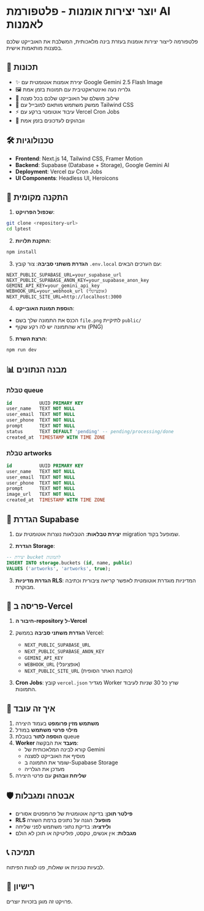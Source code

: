# יוצר יצירות אומנות - פלטפורמת AI לאמנות

פלטפורמה לייצור יצירות אומנות בעזרת בינה מלאכותית, המשלבת את האובייקט שלכם בסצנות מותאמות אישית.

## 🎨 תכונות

- ✨ יצירת אומנות אוטומטית עם Google Gemini 2.5 Flash Image
- 🖼️ גלריה נעה ואינטראקטיבית עם תמונות בזמן אמת
- 🎯 שילוב מושלם של האובייקט שלכם בכל סצנה
- 📱 ממשק משתמש מותאם למובייל עם Tailwind CSS
- ⚡ עיבוד אוטומטי ברקע עם Vercel Cron Jobs
- 🔗 וובהוקים לעדכונים בזמן אמת

## 🛠️ טכנולוגיות

- **Frontend**: Next.js 14, Tailwind CSS, Framer Motion
- **Backend**: Supabase (Database + Storage), Google Gemini AI
- **Deployment**: Vercel עם Cron Jobs
- **UI Components**: Headless UI, Heroicons

## 🚀 התקנה מקומית

1. **שכפול הפרויקט**:
```bash
git clone <repository-url>
cd lptest
```

2. **התקנת תלויות**:
```bash
npm install
```

3. **הגדרת משתני סביבה**:
צור קובץ `.env.local` עם הערכים הבאים:
```env
NEXT_PUBLIC_SUPABASE_URL=your_supabase_url
NEXT_PUBLIC_SUPABASE_ANON_KEY=your_supabase_anon_key
GEMINI_API_KEY=your_gemini_api_key
WEBHOOK_URL=your_webhook_url (אופציונלי)
NEXT_PUBLIC_SITE_URL=http://localhost:3000
```

4. **הוספת תמונת האובייקט**:
- הכנס את התמונה שלך בשם `file.png` לתיקיית `public/`
- וודא שהתמונה יש לה רקע שקוף (PNG)

5. **הרצת השרת**:
```bash
npm run dev
```

## 📊 מבנה הנתונים

### טבלת queue
```sql
id          UUID PRIMARY KEY
user_name   TEXT NOT NULL
user_email  TEXT NOT NULL  
user_phone  TEXT NOT NULL
prompt      TEXT NOT NULL
status      TEXT DEFAULT 'pending' -- pending/processing/done
created_at  TIMESTAMP WITH TIME ZONE
```

### טבלת artworks
```sql
id          UUID PRIMARY KEY
user_name   TEXT NOT NULL
user_email  TEXT NOT NULL
user_phone  TEXT NOT NULL
prompt      TEXT NOT NULL
image_url   TEXT NOT NULL
created_at  TIMESTAMP WITH TIME ZONE
```

## 🔧 הגדרת Supabase

1. **יצירת טבלאות**:
הטבלאות נוצרות אוטומטית עם migration שמופעל בקוד.

2. **הגדרת Storage**:
```sql
-- יצירת bucket לתמונות
INSERT INTO storage.buckets (id, name, public)
VALUES ('artworks', 'artworks', true);
```

3. **הגדרת מדיניות RLS**:
המדיניות מוגדרת אוטומטית לאפשר קריאה ציבורית וכתיבה מבוקרת.

## 🚀 פריסה ב-Vercel

1. **חיבור ה-repository ל-Vercel**
2. **הגדרת משתני סביבה** בממשק Vercel:
   - `NEXT_PUBLIC_SUPABASE_URL`
   - `NEXT_PUBLIC_SUPABASE_ANON_KEY`
   - `GEMINI_API_KEY`
   - `WEBHOOK_URL` (אופציונלי)
   - `NEXT_PUBLIC_SITE_URL` (כתובת האתר הסופית)

3. **Cron Jobs**:
קובץ `vercel.json` מגדיר Worker שרץ כל 30 שניות לעיבוד התמונות.

## 🎯 איך זה עובד

1. **משתמש מזין פרומפט** בעמוד היצירה
2. **מילוי פרטי משתמש** במודל
3. **הוספה לתור** בטבלת queue
4. **Worker מעבד** את הבקשה:
   - קורא לבינה המלאכותית של Gemini
   - מוסיף את האובייקט לסצנה
   - שומר את התמונה ב-Supabase Storage
   - מעדכן את הגלריה
5. **שליחת וובהוק** עם פרטי היצירה

## 🛡️ אבטחה ומגבלות

- **פילטר תוכן**: בדיקה אוטומטית של פרומפטים אסורים
- **RLS מופעל**: הגנה על נתונים ברמת השורה
- **ולידציה**: בדיקת נתוני משתמש לפני שליחה
- **מגבלות**: אין אנשים, טקסט, פוליטיקה או תוכן לא הולם

## 📞 תמיכה

לבעיות טכניות או שאלות, פנו לצוות הפיתוח.

## 📄 רישיון

פרויקט זה מוגן בזכויות יוצרים.